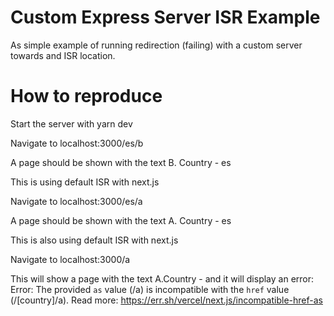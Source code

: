 # Custom Express Server ISR Example

As simple example of running redirection (failing) with a custom server towards and ISR location.

# How to reproduce

Start the server with yarn dev

Navigate to localhost:3000/es/b

A page should be shown with the text B. Country - es

This is using default ISR with next.js

Navigate to localhost:3000/es/a

A page should be shown with the text A. Country - es

This is also using default ISR with next.js

Navigate to localhost:3000/a

This will show a page with the text A.Country - and it will display an error: Error: The provided `as` value (/a) is incompatible with the `href` value (/[country]/a). Read more: https://err.sh/vercel/next.js/incompatible-href-as

